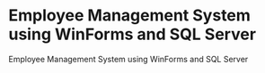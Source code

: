# Employee Management System using WinForms and SQL Server
Employee Management System using WinForms and SQL Server
